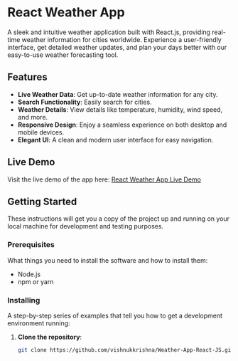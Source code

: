 # React Weather App

A sleek and intuitive weather application built with React.js, providing real-time weather information for cities worldwide. Experience a user-friendly interface, get detailed weather updates, and plan your days better with our easy-to-use weather forecasting tool.

## Features

- **Live Weather Data**: Get up-to-date weather information for any city.
- **Search Functionality**: Easily search for cities.
- **Weather Details**: View details like temperature, humidity, wind speed, and more.
- **Responsive Design**: Enjoy a seamless experience on both desktop and mobile devices.
- **Elegant UI**: A clean and modern user interface for easy navigation.

## Live Demo

Visit the live demo of the app here: [React Weather App Live Demo](https://vk-weather-app.vercel.app/)

## Getting Started

These instructions will get you a copy of the project up and running on your local machine for development and testing purposes.

### Prerequisites

What things you need to install the software and how to install them:

- Node.js
- npm or yarn

### Installing

A step-by-step series of examples that tell you how to get a development environment running:

1. **Clone the repository**:
   ```bash
   git clone https://github.com/vishnukkrishna/Weather-App-React-JS.git
